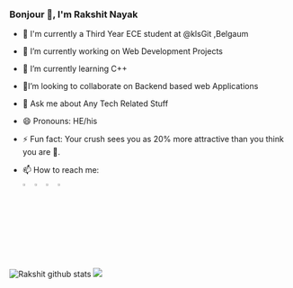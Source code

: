 <!--
**rakshitnayak/RakshitNayak** is a ✨ _special_ ✨ repository because its `README.md` (this file) appears on your GitHub profile.
-->




### Bonjour 👋, I'm Rakshit Nayak

- 🏫 I'm currently a Third Year ECE student at @klsGit ,Belgaum
- 🔭 I’m currently working on Web Development Projects
- 🌱 I’m currently learning C++ 
- 🙌I’m looking to collaborate on Backend based web Applications
- 💬 Ask me about Any Tech Related Stuff
- 😄 Pronouns: HE/his
- ⚡ Fun fact: Your crush sees you as 20% more attractive than you think you are 🥺.

- 📫 How to reach me:
  [<br><img src="https://img.icons8.com/color/48/000000/linkedin.png" width="3.5%"/>](https://www.linkedin.com/in/rakshit-nayak-515932182/)
  <a href="mailto:rdsonnn@gmail.com"> <img src="https://img.icons8.com/fluent/48/000000/gmail.png" width="3.5%"/></a>
  [<img src="https://img.icons8.com/fluent/48/000000/instagram-new.png" width="3.5%"/>](https://www.instagram.com/rd.sonn/)
  [<img src="https://help.twitter.com/content/dam/help-twitter/brand/logo.png" width="3.5%"/>](https://twitter.com/rdsonn)

![Rakshit github stats](https://github-readme-stats.vercel.app/api?username=rakshitnayak&show_icons=true&theme=dark&count_private=true)
<img src='https://github-readme-stats.vercel.app/api/top-langs/?username=rakshitnayak&theme=dark&hide_langs_below=4&layout=compact'/>  


